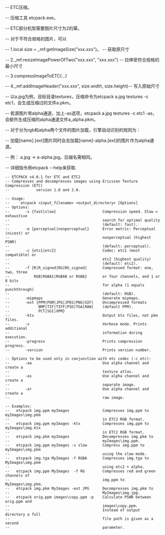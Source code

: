 -- ETC压缩。

-- 压缩工具 etcpack.exe。

-- ETC部分机型需要图片尺寸为2的幂。

--  对于不符合规格的图片，可以

--  1.local size = _mf:getImageSize("xxx.xxx")。       -- 获取原尺寸

--  2._mf:resizeImagePowerOfTwo("xxx.xxx", "xxx.xxx") -- 拉伸至符合规格的最小尺寸

--  3.compressImageToETC(...)

--  4._mf:addImageHeader("xxx.xxx", size.width, size.height)-- 写入原始尺寸

-- 以a.jpg为例，目标目录textures，压缩命令为etcpack a.jpg textures -c etc1，会生成压缩过的文件a.pkm。

-- 若源图片带alpha通道，加上-as选项，etcpack a.jpg textures -c etc1 -as，会额外生成压缩的alpha通道文件a_alpha.pkm。

-- 对于分为rgb和alpha两个文件的图片加载，引擎自动识别的规则为：

-- 加载[name].[ext]图片同时会去加载[name]-alpha.[ext]的图片作为alpha通道。

-- 例： a.jpg -> a-alpha.jpg。后缀名需相同。

-- 详细指令用etcpack --help来获取.

```
-- ETCPACK v4.0.1 for ETC and ETC2
-- Compresses and decompresses images using Ericsson Texture Compression (ETC)
--            version 1.0 and 2.0.

-- Usage:
--     etcpack <input_filename> <output_directory> [Options]
-- Options:
--       -s {fast|slow}                     Compression speed. Slow = exhaustive
--                                          search for optimal quality
--                                          (default: fast).
--       -e {perceptual|nonperceptual}      Error metric: Perceptual (nicest) or
--                                          nonperceptual (highest PSNR)
--                                          (default: perceptual).
--       -c {etc1|etc2}                     Codec: etc1 (most compatible) or
--                                          etc2 (highest quality)
--                                          (default: etc2).
--       -f {R|R_signed|RG|RG_signed|       Compressed format: one, two, three
--           RGB|RGBA1|RGBA8 or RGBA}       or four channels, and 1 or 8 bits
--                                          for alpha (1 equals punchthrough)
--                                          (default: RGB).
--       -mipmaps                           Generate mipmaps.
--       -ext {PPM|PGM|JPG|JPEG|PNG|GIF|    Uncompressed formats
--             BMP|TIF|TIFF|PSD|TGA|RAW|    (default PPM).
--             PCT|SGI|XPM}
--       -ktx                               Output ktx files, not pkm files.
--       -v                                 Verbose mode. Prints additional
--                                          information during execution.
--       -progress                          Prints compression progress.
--       -version                           Prints version number.

-- Options to be used only in conjunction with etc codec (-c etc):
--       -aa                                Use alpha channel and create a
--                                          texture atlas.
--       -as                                Use alpha channel and create a
--                                          separate image.
--       -ar                                Use alpha channel and create a
--                                          raw image.

-- Examples:
--   etcpack img.ppm myImages               Compresses img.ppm to myImages\img.pkm
--                                          in ETC2 RGB format.
--   etcpack img.ppm myImages -ktx          Compresses img.ppm to myImages\img.ktx
--                                          in ETC2 RGB format.
--   etcpack img.pkm myImages               Decompresses img.pkm to
--                                          myImages\img.ppm.
--   etcpack img.ppm myImages -s slow       Compress img.ppm to myImages\img.pkm
--                                          using the slow mode.
--   etcpack img.tga MyImages -f RGBA       Compresses img.tga to MyImages\img.pkm
--                                          using etc2 + alpha.
--   etcpack img.ppm MyImages  -f RG        Compresses red and green channels of
--                                          img.ppm to MyImages\img.pkm.
--   etcpack img.pkm MyImages -ext JPG      Decompresses img.pkm to
--                                          MyImages\img.jpg.
--   etcpack orig.ppm images\copy.ppm -p    Calculate PSNR between orig.ppm and
--                                          images\copy.ppm.
--                                          Instead of output directory a full
--                                          file path is given as a second
--                                          parameter.
```

